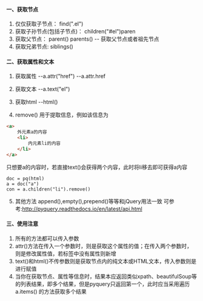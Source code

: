 #### 一、获取节点
1. 仅仅获取子节点：
    find(".el")
2. 获取子孙节点(包括子节点)：
    children("#el")paren
3. 获取父节点：
    parent()
    parents()  --  获取父节点或者祖先节点
4. 获取兄弟节点:
    siblings()

#### 二、获取属性和文本
1. 获取属性
--a.attr("href")
--a.attr.href

2. 获取文本
--a.text("el")

3. 获取html
--html()

4. remove()
用于提取信息，例如该信息为
```html
<a>
    外元素a的内容
    <li>
        内元素li的内容
    </li>
</a>
```
只想要a的内容时，若直接text()会获得两个内容，此时将li移去即可获得a内容
~~~
doc = pq(html)
a = doc("a")
con = a.children("li").remove()
~~~

5. 其他方法
append(),empty(),prepend()等等和jQuery用法一致
可参考:http://pyquery.readthedocs.io/en/latest/api.html

#### 三、使用注意
1. 所有的方法都可以传入参数
2. attr()方法在传入一个参数时，则是获取这个属性的值；在传入两个参数时，则是修改属性值，若标签中没有属性则新增
3. text()和html()不传参数则是获取节点内的纯文本或HTML文本，传入参数则是进行赋值
4. 当你在获取节点、属性等信息时，结果本应返回类似xpath、beautifulSoup等的列表结果，即多个结果，但是pyquery只返回第一个，此时应当采用遍历 a.items() 的方法获取多个结果
